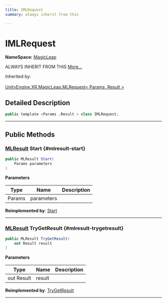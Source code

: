 ```yaml
---
title: IMLRequest
summary: always inherit from this 

---
```


# IMLRequest



**NameSpace:** 
[MagicLeap](/unity-api/api/UnityEngine.XR.MagicLeap/UnityEngine.XR.MagicLeap.md) 


ALWAYS INHERIT FROM THIS   [More...](#detailed-description)  


Inherited by: <br></br>[UnityEngine.XR.MagicLeap.MLRequest< Params, Result >](/unity-api/api/UnityEngine.XR.MagicLeap/UnityEngine.XR.MagicLeap.MLRequest.md)



## Detailed Description

```csharp
public template <Params ,Result > class IMLRequest; 
```






-----------



## Public Methods

### [MLResult](/unity-api/api/UnityEngine.XR.MagicLeap/UnityEngine.XR.MagicLeap.MLResult.md) Start {#mlresult-start}

```csharp
public MLResult Start(
    Params parameters
)
```


**Parameters**

| Type | Name  | Description  | 
|--|--|--|
| Params |parameters||




**Reimplemented by**: [Start](/unity-api/api/UnityEngine.XR.MagicLeap/UnityEngine.XR.MagicLeap.MLRequest.md#abstract-start)



-----------

### [MLResult](/unity-api/api/UnityEngine.XR.MagicLeap/UnityEngine.XR.MagicLeap.MLResult.md) TryGetResult {#mlresult-trygetresult}

```csharp
public MLResult TryGetResult(
    out Result result
)
```


**Parameters**

| Type | Name  | Description  | 
|--|--|--|
| out Result |result||




**Reimplemented by**: [TryGetResult](/unity-api/api/UnityEngine.XR.MagicLeap/UnityEngine.XR.MagicLeap.MLRequest.md#abstract-trygetresult)



-----------

